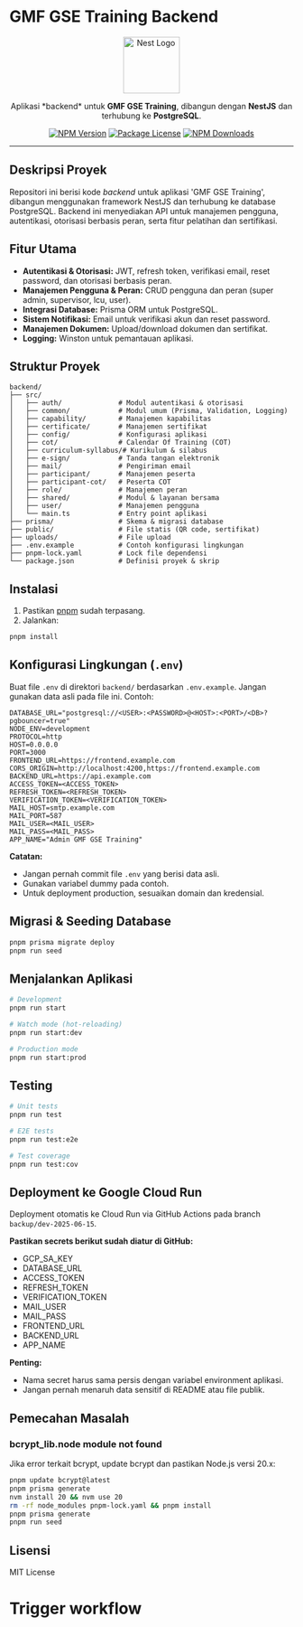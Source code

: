 # GMF GSE Training Backend

<p align="center">
  <img src="https://nestjs.com/img/logo-small.svg" width="100" alt="Nest Logo" />
</p>

<p align="center">
  Aplikasi *backend* untuk <b>GMF GSE Training</b>, dibangun dengan <b>NestJS</b> dan terhubung ke <b>PostgreSQL</b>.
</p>

<p align="center">
  <a href="https://www.npmjs.com/package/@nestjs/core" target="_blank"><img src="https://img.shields.io/npm/v/@nestjs/core.svg" alt="NPM Version" /></a>
  <a href="https://www.npmjs.com/package/@nestjs/core" target="_blank"><img src="https://img.shields.io/npm/l/@nestjs/core.svg" alt="Package License" /></a>
  <a href="https://www.npmjs.com/package/@nestjs/common" target="_blank"><img src="https://img.shields.io/npm/dm/@nestjs/common.svg" alt="NPM Downloads" /></a>
</p>

---

## Deskripsi Proyek

Repositori ini berisi kode *backend* untuk aplikasi 'GMF GSE Training', dibangun menggunakan framework NestJS dan terhubung ke database PostgreSQL. Backend ini menyediakan API untuk manajemen pengguna, autentikasi, otorisasi berbasis peran, serta fitur pelatihan dan sertifikasi.

## Fitur Utama

- **Autentikasi & Otorisasi:** JWT, refresh token, verifikasi email, reset password, dan otorisasi berbasis peran.
- **Manajemen Pengguna & Peran:** CRUD pengguna dan peran (super admin, supervisor, lcu, user).
- **Integrasi Database:** Prisma ORM untuk PostgreSQL.
- **Sistem Notifikasi:** Email untuk verifikasi akun dan reset password.
- **Manajemen Dokumen:** Upload/download dokumen dan sertifikat.
- **Logging:** Winston untuk pemantauan aplikasi.

## Struktur Proyek

```
backend/
├── src/
│   ├── auth/              # Modul autentikasi & otorisasi
│   ├── common/            # Modul umum (Prisma, Validation, Logging)
│   ├── capability/        # Manajemen kapabilitas
│   ├── certificate/       # Manajemen sertifikat
│   ├── config/            # Konfigurasi aplikasi
│   ├── cot/               # Calendar Of Training (COT)
│   ├── curriculum-syllabus/# Kurikulum & silabus
│   ├── e-sign/            # Tanda tangan elektronik
│   ├── mail/              # Pengiriman email
│   ├── participant/       # Manajemen peserta
│   ├── participant-cot/   # Peserta COT
│   ├── role/              # Manajemen peran
│   ├── shared/            # Modul & layanan bersama
│   ├── user/              # Manajemen pengguna
│   └── main.ts            # Entry point aplikasi
├── prisma/                # Skema & migrasi database
├── public/                # File statis (QR code, sertifikat)
├── uploads/               # File upload
├── .env.example           # Contoh konfigurasi lingkungan
├── pnpm-lock.yaml         # Lock file dependensi
└── package.json           # Definisi proyek & skrip
```

## Instalasi

1. Pastikan [pnpm](https://pnpm.io/installation) sudah terpasang.
2. Jalankan:

```bash
pnpm install
```

## Konfigurasi Lingkungan (`.env`)

Buat file `.env` di direktori `backend/` berdasarkan `.env.example`. Jangan gunakan data asli pada file ini. Contoh:

```
DATABASE_URL="postgresql://<USER>:<PASSWORD>@<HOST>:<PORT>/<DB>?pgbouncer=true"
NODE_ENV=development
PROTOCOL=http
HOST=0.0.0.0
PORT=3000
FRONTEND_URL=https://frontend.example.com
CORS_ORIGIN=http://localhost:4200,https://frontend.example.com
BACKEND_URL=https://api.example.com
ACCESS_TOKEN=<ACCESS_TOKEN>
REFRESH_TOKEN=<REFRESH_TOKEN>
VERIFICATION_TOKEN=<VERIFICATION_TOKEN>
MAIL_HOST=smtp.example.com
MAIL_PORT=587
MAIL_USER=<MAIL_USER>
MAIL_PASS=<MAIL_PASS>
APP_NAME="Admin GMF GSE Training"
```

**Catatan:**
- Jangan pernah commit file `.env` yang berisi data asli.
- Gunakan variabel dummy pada contoh.
- Untuk deployment production, sesuaikan domain dan kredensial.

## Migrasi & Seeding Database

```bash
pnpm prisma migrate deploy
pnpm run seed
```

## Menjalankan Aplikasi

```bash
# Development
pnpm run start

# Watch mode (hot-reloading)
pnpm run start:dev

# Production mode
pnpm run start:prod
```

## Testing

```bash
# Unit tests
pnpm run test

# E2E tests
pnpm run test:e2e

# Test coverage
pnpm run test:cov
```

## Deployment ke Google Cloud Run

Deployment otomatis ke Cloud Run via GitHub Actions pada branch `backup/dev-2025-06-15`.

**Pastikan secrets berikut sudah diatur di GitHub:**
- GCP_SA_KEY
- DATABASE_URL
- ACCESS_TOKEN
- REFRESH_TOKEN
- VERIFICATION_TOKEN
- MAIL_USER
- MAIL_PASS
- FRONTEND_URL
- BACKEND_URL
- APP_NAME

**Penting:**
- Nama secret harus sama persis dengan variabel environment aplikasi.
- Jangan pernah menaruh data sensitif di README atau file publik.

## Pemecahan Masalah

### bcrypt_lib.node module not found

Jika error terkait bcrypt, update bcrypt dan pastikan Node.js versi 20.x:

```bash
pnpm update bcrypt@latest
pnpm prisma generate
nvm install 20 && nvm use 20
rm -rf node_modules pnpm-lock.yaml && pnpm install
pnpm prisma generate
pnpm run seed
```

## Lisensi

MIT License
# Trigger workflow
